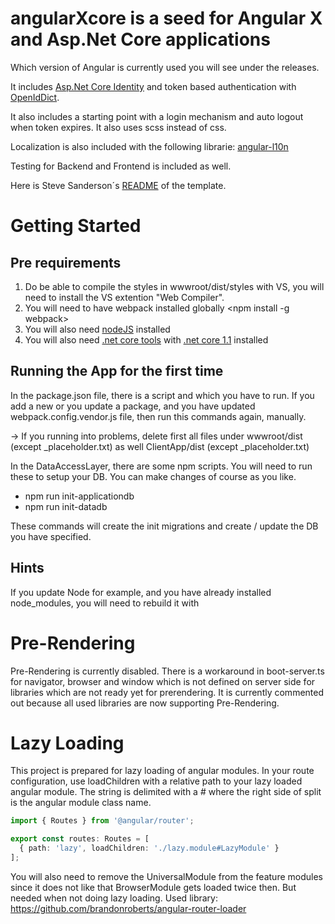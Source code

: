 # angularXcore is a seed for Angular X and Asp.Net Core applications

Which version of Angular is currently used you will see under the releases. 

It includes [Asp.Net Core Identity](https://docs.microsoft.com/en-us/aspnet/core/security/authentication/identity) and 
token based authentication with [OpenIdDict](https://github.com/openiddict/openiddict-core).

It also includes a starting point with a login mechanism and auto logout when token expires. It also uses scss instead of css. 

Localization is also included with the following librarie: [angular-l10n](https://github.com/4vanger/angular-l10n)

Testing for Backend and Frontend is included as well. 

Here is Steve Sanderson´s [README](https://github.com/damirkusar/AngularMeetsNetCore/blob/master/WebApp/README.md) of the template.

# Getting Started

## Pre requirements
1. Do be able to compile the styles in wwwroot/dist/styles with VS, you will need to install the VS extention "Web Compiler".
2. You will need to have webpack installed globally <npm install -g webpack>
3. You will also need [nodeJS](https://nodejs.org/en/) installed 
4. You will also need [.net core tools](https://www.microsoft.com/net/core#windowsvs2015) with [.net core 1.1](https://www.microsoft.com/net/download/core) installed

## Running the App for the first time
In the package.json file, there is a script <webpack-vendor> and <webpack> which you have to run. 
If you add a new or you update a package, and you have updated webpack.config.vendor.js file, then run this commands again, manually.

-> If you running into problems, delete first all files under wwwroot/dist (except _placeholder.txt) as well ClientApp/dist (except _placeholder.txt)

In the DataAccessLayer, there are some npm scripts. You will need to run these to setup your DB. You can make changes of course as you like. 
- npm run init-applicationdb
- npm run init-datadb

These commands will create the init migrations and create / update the DB you have specified. 
## Hints
If you update Node for example, and you have already installed node_modules, you will need to rebuild it with <npm rebuild>

# Pre-Rendering

Pre-Rendering is currently disabled.
There is a workaround in boot-server.ts for navigator, browser and window which is not defined on server side for libraries which are not ready yet for prerendering. 
It is currently commented out because all used libraries are now supporting Pre-Rendering. 

# Lazy Loading

This project is prepared for lazy loading of angular modules. 
In your route configuration, use loadChildren with a relative path to your lazy loaded angular module. The string is delimited with a # where the right side of split is the angular module class name.

```TypeScript
import { Routes } from '@angular/router';

export const routes: Routes = [
  { path: 'lazy', loadChildren: './lazy.module#LazyModule' }
];
```

You will also need to remove the UniversalModule from the feature modules since it does not like that BrowserModule gets loaded twice then. But needed when not doing lazy loading. 
Used library: https://github.com/brandonroberts/angular-router-loader
